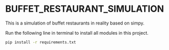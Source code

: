 # BUFFET_RESTAURANT_SIMULATION

This is a simulation of buffet restaurants in reality based on simpy.

Run the following line in terminal to install all modules in this project.

```sh
pip install -r requirements.txt
```
